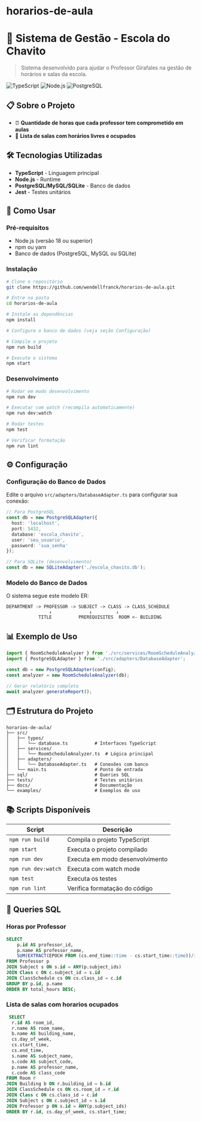 # horarios-de-aula


# 🏫 Sistema de Gestão - Escola do Chavito

> Sistema desenvolvido para ajudar o Professor Girafales na gestão de horários e salas da escola.

![TypeScript](https://img.shields.io/badge/TypeScript-007ACC?style=for-the-badge&logo=typescript&logoColor=white)
![Node.js](https://img.shields.io/badge/Node.js-43853D?style=for-the-badge&logo=node.js&logoColor=white)
![PostgreSQL](https://img.shields.io/badge/PostgreSQL-316192?style=for-the-badge&logo=postgresql&logoColor=white)

## 📋 Sobre o Projeto

- ⏰ **Quantidade de horas que cada professor tem comprometido em aulas**
- 📅 **Lista de salas com horários livres e ocupados** 

## 🛠️ Tecnologias Utilizadas

- **TypeScript** - Linguagem principal
- **Node.js** - Runtime
- **PostgreSQL/MySQL/SQLite** - Banco de dados
- **Jest** - Testes unitários

## 🚀 Como Usar

### Pré-requisitos

- Node.js (versão 18 ou superior)
- npm ou yarn
- Banco de dados (PostgreSQL, MySQL ou SQLite)

### Instalação

```bash
# Clone o repositório
git clone https://github.com/wendellfranck/horarios-de-aula.git

# Entre na pasta
cd horarios-de-aula

# Instale as dependências
npm install

# Configure o banco de dados (veja seção Configuração)

# Compile o projeto
npm run build

# Execute o sistema
npm start
```

### Desenvolvimento

```bash
# Rodar em modo desenvolvimento
npm run dev

# Executar com watch (recompila automaticamente)
npm run dev:watch

# Rodar testes
npm test

# Verificar formatação
npm run lint
```

## ⚙️ Configuração

### Configuração do Banco de Dados

Edite o arquivo `src/adapters/DatabaseAdapter.ts` para configurar sua conexão:

```typescript
// Para PostgreSQL
const db = new PostgreSQLAdapter({
  host: 'localhost',
  port: 5432,
  database: 'escola_chavito',
  user: 'seu_usuario',
  password: 'sua_senha'
});

// Para SQLite (desenvolvimento)
const db = new SQLiteAdapter('./escola_chavito.db');
```

### Modelo do Banco de Dados

O sistema segue este modelo ER:

```
DEPARTMENT -> PROFESSOR -> SUBJECT -> CLASS -> CLASS_SCHEDULE
                ↓              ↓         ↓
            TITLE          PREREQUISITES  ROOM <- BUILDING
```

## 📊 Exemplo de Uso

```typescript
import { RoomScheduleAnalyzer } from './src/services/RoomScheduleAnalyzer';
import { PostgreSQLAdapter } from './src/adapters/DatabaseAdapter';

const db = new PostgreSQLAdapter(config);
const analyzer = new RoomScheduleAnalyzer(db);

// Gerar relatório completo
await analyzer.generateReport();
```

## 🗂️ Estrutura do Projeto

```
horarios-de-aula/
├── src/
│   ├── types/
│   │   └── database.ts          # Interfaces TypeScript
│   ├── services/
│   │   └── RoomScheduleAnalyzer.ts  # Lógica principal
│   ├── adapters/
│   │   └── DatabaseAdapter.ts   # Conexões com banco
│   └── main.ts                  # Ponto de entrada
├── sql/                         # Queries SQL
├── tests/                       # Testes unitários
├── docs/                        # Documentação
└── examples/                    # Exemplos de uso
```


## 📚 Scripts Disponíveis

| Script | Descrição |
|--------|-----------|
| `npm run build` | Compila o projeto TypeScript |
| `npm start` | Executa o projeto compilado |
| `npm run dev` | Executa em modo desenvolvimento |
| `npm run dev:watch` | Executa com watch mode |
| `npm test` | Executa os testes |
| `npm run lint` | Verifica formatação do código |



## 📝 Queries SQL 

### Horas por Professor
```sql
SELECT 
    p.id AS professor_id,
    p.name AS professor_name,
    SUM(EXTRACT(EPOCH FROM (cs.end_time::time - cs.start_time::time))/3600) AS total_hours
FROM Professor p
JOIN Subject s ON s.id = ANY(p.subject_ids)
JOIN Class c ON c.subject_id = s.id
JOIN ClassSchedule cs ON cs.class_id = c.id
GROUP BY p.id, p.name
ORDER BY total_hours DESC;
```

### Lista de salas com horarios ocupados
```sql
 SELECT 
  r.id AS room_id,
  r.name AS room_name,
  b.name AS building_name,
  cs.day_of_week,
  cs.start_time,
  cs.end_time,
  s.name AS subject_name,
  s.code AS subject_code,
  p.name AS professor_name,
  c.code AS class_code
FROM Room r
JOIN Building b ON r.building_id = b.id
JOIN ClassSchedule cs ON cs.room_id = r.id
JOIN Class c ON cs.class_id = c.id
JOIN Subject s ON c.subject_id = s.id
JOIN Professor p ON s.id = ANY(p.subject_ids)
ORDER BY r.id, cs.day_of_week, cs.start_time;
```



